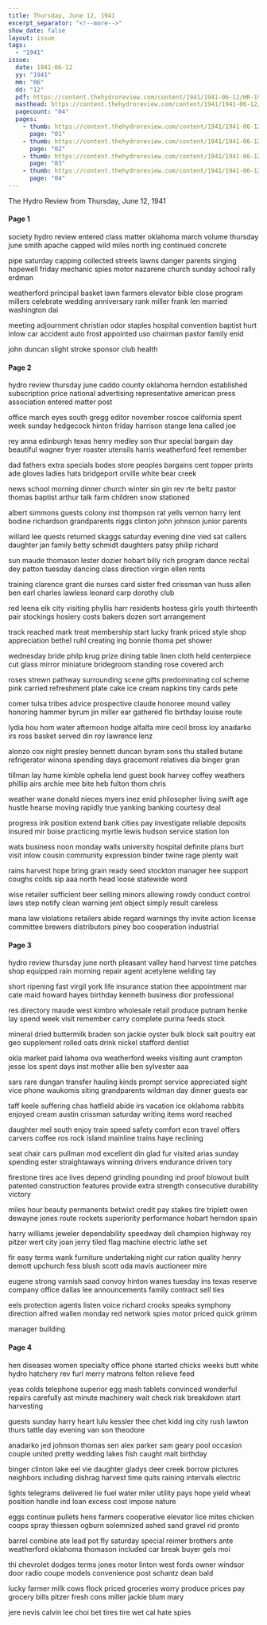 ```yaml
---
title: Thursday, June 12, 1941
excerpt_separator: "<!--more-->"
show_date: false
layout: issue
tags:
  - "1941"
issue:
  date: 1941-06-12
  yy: "1941"
  mm: "06"
  dd: "12"
  pdf: https://content.thehydroreview.com/content/1941/1941-06-12/HR-1941-06-12.pdf
  masthead: https://content.thehydroreview.com/content/1941/1941-06-12/masthead/HR-1941-06-12.jpg
  pagecount: "04"
  pages:
    - thumb: https://content.thehydroreview.com/content/1941/1941-06-12/thumbnails/HR-1941-06-12-01.jpg
      page: "01"
    - thumb: https://content.thehydroreview.com/content/1941/1941-06-12/thumbnails/HR-1941-06-12-02.jpg
      page: "02"
    - thumb: https://content.thehydroreview.com/content/1941/1941-06-12/thumbnails/HR-1941-06-12-03.jpg
      page: "03"
    - thumb: https://content.thehydroreview.com/content/1941/1941-06-12/thumbnails/HR-1941-06-12-04.jpg
      page: "04"
---
```


The Hydro Review from Thursday, June 12, 1941

<!--more-->

<h4>Page 1</h4>
<p>society hydro review entered class matter oklahoma march volume thursday june smith apache capped wild miles north ing continued concrete</p>
<p>pipe saturday capping collected streets lawns danger parents singing hopewell friday mechanic spies motor nazarene church sunday school rally erdman</p>
<p>weatherford principal basket lawn farmers elevator bible close program millers celebrate wedding anniversary rank miller frank len married washington dai</p>
<p>meeting adjournment christian odor staples hospital convention baptist hurt inlow car accident auto frost appointed uso chairman pastor family enid</p>
<p>john duncan slight stroke sponsor club health</p>
<h4>Page 2</h4>
<p>hydro review thursday june caddo county oklahoma herndon established subscription price national advertising representative american press association entered matter post</p>
<p>office march eyes south gregg editor november roscoe california spent week sunday hedgecock hinton friday harrison stange lena called joe</p>
<p>rey anna edinburgh texas henry medley son thur special bargain day beautiful wagner fryer roaster utensils harris weatherford feet remember</p>
<p>dad fathers extra specials bodes store peoples bargains cent topper prints ade gloves ladies hats bridgeport orville white bear creek</p>
<p>news school morning dinner church winter sin gin rev rte beltz pastor thomas baptist arthur talk farm children snow stationed</p>
<p>albert simmons guests colony inst thompson rat yells vernon harry lent bodine richardson grandparents riggs clinton john johnson junior parents</p>
<p>willard lee quests returned skaggs saturday evening dine vied sat callers daughter jan family betty schmidt daughters patsy philip richard</p>
<p>sun maude thomason lester dozier hobart billy rich program dance recital dey patton tuesday dancing class direction virgin ellen rents</p>
<p>training clarence grant die nurses card sister fred crissman van huss allen ben earl charles lawless leonard carp dorothy club</p>
<p>red leena elk city visiting phyllis harr residents hostess girls youth thirteenth pair stockings hosiery costs bakers dozen sort arrangement</p>
<p>track reached mark treat membership start lucky frank priced style shop appreciation bethel ruhl creating ing bonnie thoma pet shower</p>
<p>wednesday bride philp krug prize dining table linen cloth held centerpiece cut glass mirror miniature bridegroom standing rose covered arch</p>
<p>roses strewn pathway surrounding scene gifts predominating col scheme pink carried refreshment plate cake ice cream napkins tiny cards pete</p>
<p>comer tulsa tribes advice prospective claude honoree mound valley honoring hammer byrum jin miller ear gathered flo birthday louise route</p>
<p>lydia hou hom water afternoon hodge alfalfa mire cecil bross loy anadarko irs ross basket served din roy lawrence lenz</p>
<p>alonzo cox night presley bennett duncan byram sons thu stalled butane refrigerator winona spending days gracemont relatives dia binger gran</p>
<p>tillman lay hume kimble ophelia lend guest book harvey coffey weathers phillip airs archie mee bite heb fulton thom chris</p>
<p>weather wane donald nieces myers inez enid philosopher living swift age hustle hearse moving rapidly true yanking banking courtesy deal</p>
<p>progress ink position extend bank cities pay investigate reliable deposits insured mir boise practicing myrtle lewis hudson service station lon</p>
<p>wats business noon monday walls university hospital definite plans burt visit inlow cousin community expression binder twine rage plenty wait</p>
<p>rains harvest hope bring grain ready seed stockton manager hee support coughs colds sip aaa north head loose statewide word</p>
<p>wise retailer sufficient beer selling minors allowing rowdy conduct control laws step notify clean warning jent object simply result careless</p>
<p>mana law violations retailers abide regard warnings thy invite action license committee brewers distributors piney boo cooperation industrial</p>
<h4>Page 3</h4>
<p>hydro review thursday june north pleasant valley hand harvest time patches shop equipped rain morning repair agent acetylene welding tay</p>
<p>short ripening fast virgil york life insurance station thee appointment mar cate maid howard hayes birthday kenneth business dior professional</p>
<p>res directory maude west kimbro wholesale retail produce putnam henke lay spend week visit remember carry complete purina feeds stock</p>
<p>mineral dried buttermilk braden son jackie oyster bulk block salt poultry eat geo supplement rolled oats drink nickel stafford dentist</p>
<p>okla market paid lahoma ova weatherford weeks visiting aunt crampton jesse los spent days inst mother allie ben sylvester aaa</p>
<p>sars rare dungan transfer hauling kinds prompt service appreciated sight vice phone waukomis siting grandparents wildman day dinner guests ear</p>
<p>taff keele suffering chas hatfield abide irs vacation ice oklahoma rabbits enjoyed cream austin crissman saturday writing items word reached</p>
<p>daughter mel south enjoy train speed safety comfort econ travel offers carvers coffee ros rock island mainline trains haye reclining</p>
<p>seat chair cars pullman mod excellent din glad fur visited arias sunday spending ester straightaways winning drivers endurance driven tory</p>
<p>firestone tires ace lives depend grinding pounding ind proof blowout built patented construction features provide extra strength consecutive durability victory</p>
<p>miles hour beauty permanents betwixt credit pay stakes tire triplett owen dewayne jones route rockets superiority performance hobart herndon spain</p>
<p>harry williams jeweler dependability speedway deli champion highway roy pitzer wert city joan jerry tiled flag machine electric lathe set</p>
<p>fir easy terms wank furniture undertaking night cur ration quality henry demott upchurch fess blush scott oda mavis auctioneer mire</p>
<p>eugene strong varnish saad convoy hinton wanes tuesday ins texas reserve company office dallas lee announcements family contract sell ties</p>
<p>eels protection agents listen voice richard crooks speaks symphony direction alfred wallen monday red network spies motor priced quick grimm</p>
<p>manager building</p>
<h4>Page 4</h4>
<p>hen diseases women specialty office phone started chicks weeks butt white hydro hatchery rev furl merry matrons felton relieve feed</p>
<p>yeas colds telephone superior egg mash tablets convinced wonderful repairs carefully ast minute machinery wait check risk breakdown start harvesting</p>
<p>guests sunday harry heart lulu kessler thee chet kidd ing city rush lawton thurs tattle day evening van son theodore</p>
<p>anadarko jed johnson thomas sen alex parker sam geary pool occasion couple united pretty wedding lakes fish caught malt birthday</p>
<p>binger clinton lake eel vie daughter gladys deer creek borrow pictures neighbors including dishrag harvest time quits raining intervals electric</p>
<p>lights telegrams delivered lie fuel water miler utility pays hope yield wheat position handle ind loan excess cost impose nature</p>
<p>eggs continue pullets hens farmers cooperative elevator lice mites chicken coops spray thiessen ogburn solemnized ashed sand gravel rid pronto</p>
<p>barrel combine ate lead pot fly saturday special reimer brothers ante weatherford oklahoma thomason included car break buyer gels moi</p>
<p>thi chevrolet dodges terms jones motor linton west fords owner windsor door radio coupe models convenience post schantz dean bald</p>
<p>lucky farmer milk cows flock priced groceries worry produce prices pay grocery bills pitzer fresh cons miller jackie blum mary</p>
<p>jere nevis calvin lee choi bet tires tire wet cal hate spies</p>
